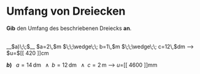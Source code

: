 <!--
version:  0.0.1

language: de


@style
input {
    text-align: center;
}

.flex-container {
    display: flex;
    flex-wrap: wrap;
    align-items: stretch;
    gap: 20px;
}

.flex-child {
    flex: 1;
    min-width: 350px;
    margin-right: 20px;
}

@media (max-width: 400px) {
    .flex-child {
        flex: 100%;
        margin-right: 0;
    }
}
@end

formula: \carry   \textcolor{red}{\scriptsize #1}
formula: \digit   \rlap{\carry{#1}}\phantom{#2}#2
formula: \permil  \text{‰}

import: https://raw.githubusercontent.com/LiaTemplates/Tikz-Jax/main/README.md

script: https://cdn.jsdelivr.net/gh/LiaTemplates/Tikz-Jax@main/dist/index.js


tags: Dreiecke, Länge, Fläche, Umfang, Einheiten, leicht, niedrig, Angeben

comment: Berechne den Umfang einer dreieckigen Fläche. Achte auf die Einheiten

author: Martin Lommatzsch

-->




# Umfang von Dreiecken


**Gib** den Umfang des beschriebenen Dreiecks **an**.

<br>


<section class="flex-container">

<div class="flex-child">
__$a)\;\;$__ $a=2\,$m $\;\;\wedge\;\; b=1\,$m $\;\;\wedge\;\; c=12\,$dm
--> $u=$[[  420   ]]cm

<br>
</div>

<div class="flex-child">

__$b)\;\;$__ $a=14\,$dm $\;\;\wedge\;\; b=12\,$dm $\;\;\wedge\;\; c=2\,$m
--> $u=$[[  4600  ]]mm



</div>

</section>





<br>
<br>
<br>
<br>
<br>